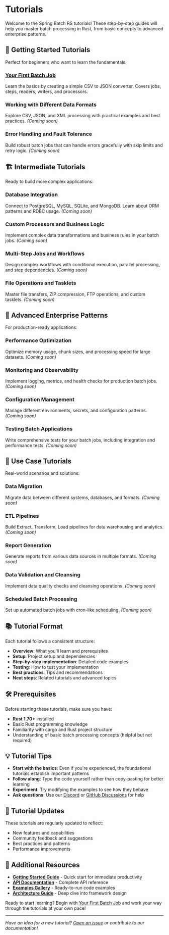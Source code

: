 # Tutorials

Welcome to the Spring Batch RS tutorials! These step-by-step guides will help you master batch processing in Rust, from basic concepts to advanced enterprise patterns.

## 🚀 Getting Started Tutorials

Perfect for beginners who want to learn the fundamentals:

### [Your First Batch Job](./tutorials/first-batch-job)

Learn the basics by creating a simple CSV to JSON converter. Covers jobs, steps, readers, writers, and processors.

### Working with Different Data Formats

Explore CSV, JSON, and XML processing with practical examples and best practices. _(Coming soon)_

### Error Handling and Fault Tolerance

Build robust batch jobs that can handle errors gracefully with skip limits and retry logic. _(Coming soon)_

## 🏗️ Intermediate Tutorials

Ready to build more complex applications:

### Database Integration

Connect to PostgreSQL, MySQL, SQLite, and MongoDB. Learn about ORM patterns and RDBC usage. _(Coming soon)_

### Custom Processors and Business Logic

Implement complex data transformations and business rules in your batch jobs. _(Coming soon)_

### Multi-Step Jobs and Workflows

Design complex workflows with conditional execution, parallel processing, and step dependencies. _(Coming soon)_

### File Operations and Tasklets

Master file transfers, ZIP compression, FTP operations, and custom tasklets. _(Coming soon)_

## 🏢 Advanced Enterprise Patterns

For production-ready applications:

### Performance Optimization

Optimize memory usage, chunk sizes, and processing speed for large datasets. _(Coming soon)_

### Monitoring and Observability

Implement logging, metrics, and health checks for production batch jobs. _(Coming soon)_

### Configuration Management

Manage different environments, secrets, and configuration patterns. _(Coming soon)_

### Testing Batch Applications

Write comprehensive tests for your batch jobs, including integration and performance tests. _(Coming soon)_

## 🎯 Use Case Tutorials

Real-world scenarios and solutions:

### Data Migration

Migrate data between different systems, databases, and formats. _(Coming soon)_

### ETL Pipelines

Build Extract, Transform, Load pipelines for data warehousing and analytics. _(Coming soon)_

### Report Generation

Generate reports from various data sources in multiple formats. _(Coming soon)_

### Data Validation and Cleansing

Implement data quality checks and cleansing operations. _(Coming soon)_

### Scheduled Batch Processing

Set up automated batch jobs with cron-like scheduling. _(Coming soon)_

## 📚 Tutorial Format

Each tutorial follows a consistent structure:

- **Overview**: What you'll learn and prerequisites
- **Setup**: Project setup and dependencies
- **Step-by-step implementation**: Detailed code examples
- **Testing**: How to test your implementation
- **Best practices**: Tips and recommendations
- **Next steps**: Related tutorials and advanced topics

## 🛠️ Prerequisites

Before starting these tutorials, make sure you have:

- **Rust 1.70+** installed
- Basic Rust programming knowledge
- Familiarity with cargo and Rust project structure
- Understanding of basic batch processing concepts (helpful but not required)

## 💡 Tutorial Tips

- **Start with the basics**: Even if you're experienced, the foundational tutorials establish important patterns
- **Follow along**: Type the code yourself rather than copy-pasting for better learning
- **Experiment**: Try modifying the examples to see how they behave
- **Ask questions**: Use our [Discord](https://discord.gg/9FNhawNsG6) or [GitHub Discussions](https://github.com/sboussekeyt/spring-batch-rs/discussions) for help

## 🔄 Tutorial Updates

These tutorials are regularly updated to reflect:

- New features and capabilities
- Community feedback and suggestions
- Best practices and patterns
- Performance improvements

## 📖 Additional Resources

- **[Getting Started Guide](./getting-started)** - Quick start for immediate productivity
- **[API Documentation](https://docs.rs/spring-batch-rs)** - Complete API reference
- **[Examples Gallery](./examples)** - Ready-to-run code examples
- **[Architecture Guide](./architecture)** - Deep dive into framework design

Ready to start learning? Begin with [Your First Batch Job](./tutorials/first-batch-job) and work your way through the tutorials at your own pace!

---

_Have an idea for a new tutorial? [Open an issue](https://github.com/sboussekeyt/spring-batch-rs/issues) or contribute to our documentation!_
